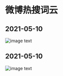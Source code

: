 
# 微博热搜词云  


## 2021-05-10
![image text](https://github.com/vmp65l3/weibo-hotrank/blob/master/fig/2021-05-10.jpg)

## 2021-05-10
![image text](https://github.com/vmp65l3/weibo-hotrank/blob/master/fig/2021-05-10.jpg)
